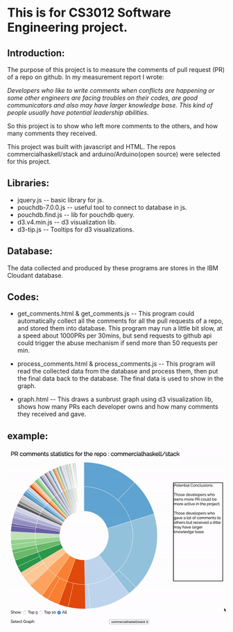 # This is for CS3012 Software Engineering project.

## Introduction:
The purpose of this project is to measure the comments of pull request (PR) of a repo on github. In my measurement report I wrote:

  *Developers who like to write comments when conflicts are happening or some other engineers are facing troubles on their codes, are good communicators and also may have larger knowledge base. This kind of people usually have potential leadership abilities.*

So this project is to show who left more comments to the others, and how many comments they received.

This project was built with javascript and HTML. The repos commercialhaskell/stack and arduino/Arduino(open source) were selected for this project.

## Libraries:
- jquery.js -- basic library for js.
- pouchdb-7.0.0.js -- useful tool to connect to database in js.
- pouchdb.find.js -- lib for pouchdb query.
- d3.v4.min.js -- d3 visualization lib.
- d3-tip.js -- Tooltips for d3 visualizations.

## Database:
The data collected and produced by these programs are stores in the IBM Cloudant database.

## Codes:
- get_comments.html & get_comments.js -- This program could automatically collect all the comments for all the pull requests of a repo, and stored them into database. This program may run a little bit slow, at a speed about 1000PRs per 30mins, but send requests to github api could trigger the abuse mechanism if send more than 50 requests per min.

- process_comments.html & process_comments.js -- This program will read the collected data from the database and process them, then put the final data back to the database. The final data is used to show in the graph.

- graph.html -- This draws a sunbrust graph using d3 visualization lib, shows how many PRs each developer owns and how many comments they received and gave.

## example:

![alt text](example.gif "example")
